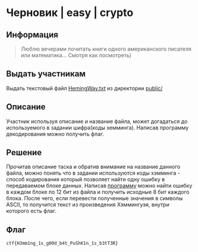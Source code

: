 # Черновик | easy | crypto

## Информация
> Люблю вечерами почитать книги одного американского писателя или математика... Смотря как посмотреть)

## Выдать участникам
Выдать текстовый файл [HemingWay.txt](public/HemingWay.txt) из директории [public/](public/)

## Описание
Участник используя описание и название файла, может догадаться до используемого в задании шифра(коды хемминга). Написав программу декодирования можно получить флаг.

## Решение
Прочитав описание таска и обратив внимание на название данного файла, можно понять что в задании используются коды хэмминга - способ кодирования который позволяет найти одну ошибку в передаваемом блоке данных. Написав [программу](solve/solve.py) можно найти ошибку в каждом блоке по 12 бит из файла и получить исходные 8 бит каждого блока. После чего, если перевести полученные значения в символы ASCII, то получится текст из произведения Хэммингуэя, внутри которого есть флаг.

## Флаг
`ctf{H3mm1ng_1s_g00d_b4t_PuShK1n_1s_b3tT3R}`
